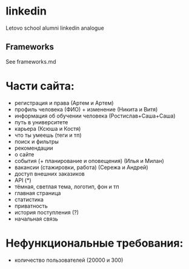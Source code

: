 # linkedin
Letovo school alumni linkedin analogue

## Frameworks
See frameworks.md

# Части сайта:
- регистрация и права (Артем и Артем)
- профиль человека (ФИО) + изменение (Никита и Витя) 
- информация об обучении человека (Ростислав+Саша+Саша)
- путь в университете
- карьера (Ксюша и Костя)
- что ты умеешь (теги и тп)
- поиск и фильтры
- рекомендации
- о сайте
- события (+ планирование и оповещения) (Илья и Милан)
- вакансии (стажировки, работа) (Сережа и Андрей)
- доступ внешних заказиков
- API (*)
- тёмная, светлая тема, логотип, фон и тп
- главная страница
- статистика
- приватность
- история поступления (?)
- начальная связь

# Нефункциональные требования:
- количество пользователей (20000 и 300)
